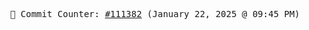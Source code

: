 <p align="center">
    <samp>
        📮 Commit Counter: <a href="https://github.com/Javascript-void0/Javascript-void0/commits/main">#111382</a> (January 22, 2025 @ 09:45 PM)
    </samp>
</p>